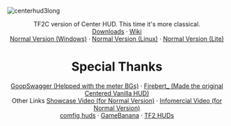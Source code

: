 ![centerhud3long](https://github.com/Eerorri/center-hud/assets/97610612/fe6e4ca8-e06e-4940-9ef7-aa191a214106)
<div id="main" align="center">
  TF2C version of Center HUD. This time it's more classical.
  <br />
  <a href="https://github.com/Eerorri/center-hud/releases">Downloads</a> 
  ·
  <a href="https://github.com/Eerorri/center-hud/wiki">Wiki</a>
  <br />
  <a href="https://github.com/Eerorri/center-hud/tree/main">Normal Version (Windows)</a>
  ·
  <a href="https://github.com/Eerorri/center-hud/tree/linux">Normal Version (Linux)</a>
  ·
  <a href="https://github.com/Eerorri/center-hud/tree/lite">Normal Version (Lite)</a>
</div>

<div id="credits" align="center">
  <h1>
  Special Thanks
  </h1>
  <a href="https://gamebanana.com/members/1672887">GoopSwagger (Helpped with the meter BGs)</a>
  ·
  <a href="https://gamebanana.com/members/1767717">Firebert_ (Made the original Centered Vanilla HUD)</a>
</div>

<div id="other" align="center"
  <h1>
  Other Links
  </h1>
  <a href="https://youtu.be/a_38tTV4Xhc">Showcase Video (for Normal Version)</a>
  ·
  <a href="https://youtu.be/G39x7-gmCzU">Infomercial Video (for Normal Version)</a>
  <br />
  <a href="https://comfig.app/huds/page/center-hud/">comfig huds</a>
  ·
  <a href="https://gamebanana.com/mods/485290">GameBanana</a>
  ·
  <a href="https://tf2huds.dev/hud/Center-Hud">TF2 HUDs</a>
</div>

